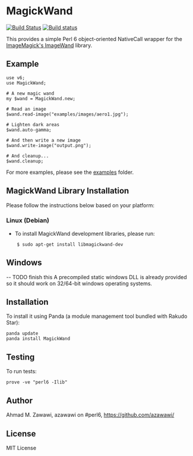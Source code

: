 # MagickWand
[![Build Status](https://travis-ci.org/azawawi/perl6-magickwand.svg?branch=master)](https://travis-ci.org/azawawi/perl6-magickwand)
[![Build status](https://ci.appveyor.com/api/projects/status/github/azawawi/perl6-magickwand?svg=true)](https://ci.appveyor.com/project/azawawi/perl6-magickwand/branch/master)

This provides a simple Perl 6 object-oriented NativeCall wrapper for the
[ImageMagick's ImageWand](http://www.imagemagick.org/script/magick-wand.php) library.

## Example

```Perl6
use v6;
use MagickWand;

# A new magic wand
my $wand = MagickWand.new;

# Read an image
$wand.read-image("examples/images/aero1.jpg");

# Lighten dark areas
$wand.auto-gamma;

# And then write a new image
$wand.write-image("output.png");

# And cleanup...
$wand.cleanup;
```

For more examples, please see the [examples](examples) folder.

## MagickWand Library Installation

Please follow the instructions below based on your platform:

### Linux (Debian)

- To install MagickWand development libraries, please run:
```
    $ sudo apt-get install libmagickwand-dev
```

## Windows

-- TODO finish this
A precompiled static windows DLL is already provided so it should work
on 32/64-bit windows operating systems.

## Installation

To install it using Panda (a module management tool bundled with Rakudo Star):

    panda update
    panda install MagickWand

## Testing

To run tests:

    prove -ve "perl6 -Ilib"

## Author

Ahmad M. Zawawi, azawawi on #perl6, https://github.com/azawawi/

## License

MIT License
